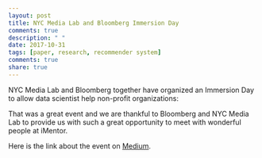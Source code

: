 ```yaml
---
layout: post
title: NYC Media Lab and Bloomberg Immersion Day
comments: true
description: " "
date: 2017-10-31
tags: [paper, research, recommender system]
comments: true
share: true
---
```


NYC Media Lab and Bloomberg together have organized an Immersion Day to allow data scientist help non-profit organizations:

That was a great event and we are thankful to Bloomberg and NYC Media Lab to provide us with such a great opportunity to meet with wonderful people at iMentor.

Here is the link about the event on [Medium](https://medium.com/@nycmedialab/data-for-good-bloomberg-supports-data-scientists-work-with-nonprofits-and-municipalities-to-solve-6d9ce6360ea8).